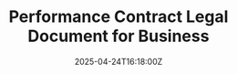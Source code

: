 ---
title: Performance Contract Legal Document for Business
linkTitle: Performance Contract Legal Document for Business
date: '2025-04-24T16:18:00Z'
weight: 1
description: No content
draft: false
ref: performance-contract-legal-document-for-business
---